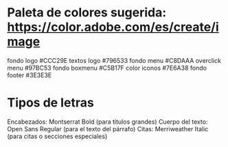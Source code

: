 # Paleta de colores sugerida: https://color.adobe.com/es/create/image
fondo logo #CCC29E
textos logo #796533
fondo menu #C8DAAA
overclick menu #97BC53
fondo boxmenu #C5B17F
color iconos #7E6A38
fondo footer #3E3E3E
# Tipos de letras 
Encabezados: Montserrat Bold (para títulos grandes)
Cuerpo del texto: Open Sans Regular (para el texto del párrafo)
Citas: Merriweather Italic (para citas o secciones especiales)
